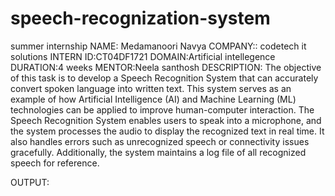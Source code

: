 # speech-recognization-system
summer internship
NAME: Medamanoori Navya
COMPANY:: codetech it solutions
INTERN ID:CT04DF1721
DOMAIN:Artificial intellegence
DURATION:4 weeks
MENTOR:Neela santhosh
DESCRIPTION:
The objective of this task is to develop a Speech Recognition System that can accurately convert spoken language into written text. This system serves as an example of how Artificial Intelligence (AI) and Machine Learning (ML) technologies can be applied to improve human-computer interaction.
The Speech Recognition System enables users to speak into a microphone, and the system processes the audio to display the recognized text in real time. It also handles errors such as unrecognized speech or connectivity issues gracefully. Additionally, the system maintains a log file of all recognized speech for reference.

OUTPUT:

